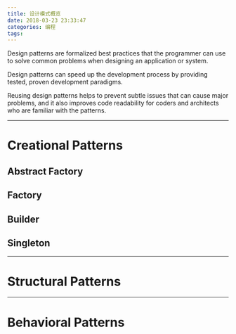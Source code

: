 ```yaml
---
title: 设计模式概览
date: 2018-03-23 23:33:47
categories: 编程
tags:
---
```

Design patterns are formalized best practices that the programmer can use to solve common problems when designing an application or system.<!-- more -->

Design patterns can speed up the development process by providing tested, proven development paradigms.

Reusing design patterns helps to prevent subtle issues that can cause major problems, and it also improves code readability for coders and architects who are familiar with the patterns.

---

# Creational Patterns

## Abstract Factory

## Factory

## Builder

## Singleton

---

# Structural Patterns

---

# Behavioral Patterns